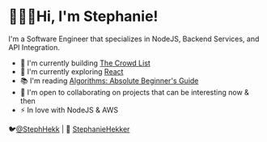 # 👩🏽‍💻Hi, I'm Stephanie!

I'm a Software Engineer that specializes in NodeJS, Backend Services, and API Integration.

* 🚀  I'm currently building [The Crowd List](http://www.thecrowdlist.com/)
* 🧠  I'm currently exploring [React](http://joyofreact.com)
* 📚  I'm reading [Algorithms: Absolute Beginner's Guide](https://www.kirupa.com/data_structures_algorithms/introduction_book_tutorials.htm)
* 🤝  I'm open to collaborating on projects that can be interesting now & then
* ⚡  In love with NodeJS & AWS

🐦[@StephHekk](https://twitter.com/stephhekk) | 💼 [StephanieHekker](https://www.linkedin.com/in/stephaniehekker)
